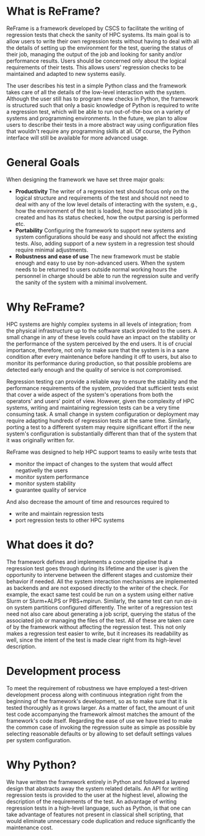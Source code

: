 # What is ReFrame?

ReFrame is a framework developed by CSCS to facilitate the writing of regression tests that check the sanity of HPC systems.
Its main goal is to allow users to write their own regression tests without having to deal with all the details of setting up the environment for the test, quering the status of their job, managing the output of the job and looking for sanity and/or performance results.
Users should be concerned only about the logical requirements of their tests.
This allows users' regression checks to be maintained and adapted to new systems easily.

The user describes his test in a simple Python class and the framework takes care of all the details of the low-level interaction with the system.
Although the user still has to program new checks in Python, the framework is structured such that only a basic knowledge of Python is required to write a regression test, which will be able to run out-of-the-box on a variety of systems and programming environments.
In the future, we plan to allow users to describe their tests in a more abstract way using configuration files that wouldn't require any programming skills at all.
Of course, the Python interface will still be available for more advanced usage.

# General Goals

When designing the framework we have set three major goals:

* __Productivity__
  The writer of a regression test should focus only on the logical structure and requirements of the test and should not need to deal with any of the low level details of interacting with the system, e.g., how the environment of the test is loaded, how the associated job is created and has its status checked, how the output parsing is performed etc.
* __Portability__
  Configuring the framework to support new systems and system configurations should be easy and should not affect the existing tests.
  Also, adding support of a new system in a regression test should require minimal adjustments.
* __Robustness and ease of use__
  The new framework must be stable enough and easy to use by non-advanced users.
  When the system needs to be returned to users outside normal working hours the personnel in charge should be able to run the regression suite and verify the sanity of the system with a minimal involvement.


# Why ReFrame?

HPC systems are highly complex systems in all levels of integration;
from the physical infrastructure up to the software stack provided to the users.
A small change in any of these levels could have an impact on the stability or the performance of the system perceived by the end users.
It is of crucial importance, therefore, not only to make sure that the system is in a sane condition after every maintenance before handing it off to users, but also to monitor its performance during production, so that possible problems are detected early enough and the quality of service is not compromised.

Regression testing can provide a reliable way to ensure the stability and the performance requirements of the system, provided that sufficient tests exist that cover a wide aspect of the system's operations from both the operators' and users' point of view.
However, given the complexity of HPC systems, writing and maintaining regression tests can be a very time consuming task.
A small change in system configuration or deployment may require adapting hundreds of regression tests at the same time.
Similarly, porting a test to a different system may require significant effort if the new system's configuration is substantially different than that of the system that it was originally written for.

ReFrame was designed to help HPC support teams to easily write tests that
* monitor the impact of changes to the system that would affect negativelly the users
* monitor system performance
* monitor system stability
* guarantee quality of service

And also decrease the amount of time and resources required to
* write and maintain regression tests
* port regression tests to other HPC systems


# What does it do?

The framework defines and implements a concrete pipeline that a regression test goes through during its lifetime and the user is given the opportunity to intervene between the different stages and customize their behavior if needed.
All the system interaction mechanisms are implemented as backends and are not exposed directly to the writer of the check.
For example, the exact same test could be run on a system using either native Slurm or Slurm+ALPS or PBS+mpirun.
Similarly, the same test can run *as-is* on system partitions configured differently.
The writer of a regression test need not also care about generating a job script, querying the status of the associated job or managing the files of the test.
All of these are taken care of by the framework without affecting the regression test.
This not only makes a regression test easier to write, but it increases its readability as well, since the intent of the test is made clear right from its high-level description.

# Development process
To meet the requirement of robustness we have employed a test-driven development process along with continuous integration right from the beginning of the framework's development, so as to make sure that it is tested thoroughly as it grows larger.
As a matter of fact, the amount of unit test code accompanying the framework almost matches the amount of the framework's code itself.
Regarding the ease of use we have tried to make the common case of invoking the regression suite as simple as possible by selecting reasonable defaults or by allowing to set default settings values per system configuration.


# Why Python?

We have written the framework entirely in Python and followed a layered design that abstracts away the system related details.
An API for writing regression tests is provided to the user at the highest level, allowing the description of the requirements of the test.
An advantage of writing regression tests in a high-level language, such as Python, is that one can take advantage of features not present in classical shell scripting, that would eliminate unnecessary code duplication and reduce significantly the maintenance cost.
